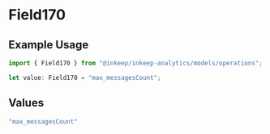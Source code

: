 # Field170

## Example Usage

```typescript
import { Field170 } from "@inkeep/inkeep-analytics/models/operations";

let value: Field170 = "max_messagesCount";
```

## Values

```typescript
"max_messagesCount"
```